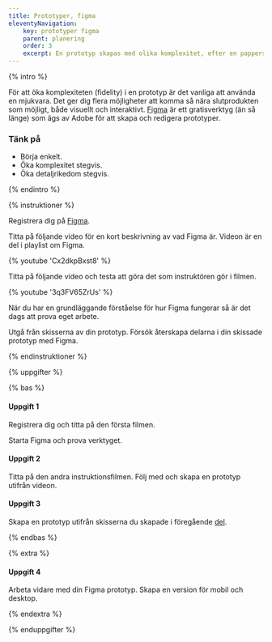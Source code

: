 ```yaml
---
title: Prototyper, figma
eleventyNavigation:
    key: prototyper figma
    parent: planering
    order: 3
    excerpt: En prototyp skapas med olika komplexitet, efter en pappersskiss kan den med fördel digitaliseras.
---
```


{% intro %}

För att öka komplexiteten (fidelity) i en prototyp är det vanliga att använda en mjukvara. Det ger dig flera möjligheter att komma så nära slutprodukten som möjligt, både visuellt och interaktivt. [Figma](https://www.figma.com) är ett gratisverktyg (än så länge) som ägs av Adobe för att skapa och redigera prototyper.

### Tänk på

-   Börja enkelt.
-   Öka komplexitet stegvis.
-   Öka detaljrikedom stegvis.

{% endintro %}

{% instruktioner %}

Registrera dig på [Figma](https://www.figma.com).

Titta på följande video för en kort beskrivning av vad Figma är. Videon är en del i playlist om Figma.

{% youtube 'Cx2dkpBxst8' %}

Titta på följande video och testa att göra det som instruktören gör i filmen. 

{% youtube '3q3FV65ZrUs' %}

När du har en grundläggande förståelse för hur Figma fungerar så är det dags att prova eget arbete.

Utgå från skisserna av din prototyp. Försök återskapa delarna i din skissade prototyp med Figma.

{% endinstruktioner %}

{% uppgifter %}

{% bas %}

#### Uppgift 1

Registrera dig och titta på den första filmen.

Starta Figma och prova verktyget.

#### Uppgift 2

Titta på den andra instruktionsfilmen. Följ med och skapa en prototyp utifrån videon.

#### Uppgift 3

Skapa en prototyp utifrån skisserna du skapade i föregående [del](/projektarbete/planering/prototyper-papper/).

{% endbas %}

{% extra %}

#### Uppgift 4

Arbeta vidare med din Figma prototyp. Skapa en version för mobil och desktop.

{% endextra %}

{% enduppgifter %}

